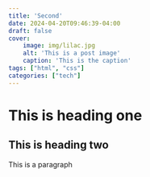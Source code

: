 ```yaml
---
title: 'Second'
date: 2024-04-20T09:46:39-04:00
draft: false
cover:
    image: img/lilac.jpg
    alt: 'This is a post image'
    caption: 'This is the caption'
tags: ["html", "css"]
categories: ["tech"]
---
```

# This is heading one
## This is heading two

This is a paragraph